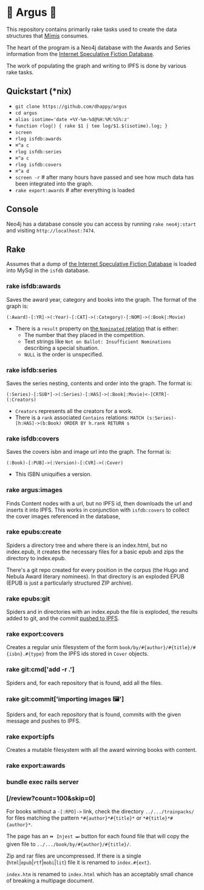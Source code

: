 # 🦚 Argus 🦚

This repository contains primarily rake tasks used to create the data structures that [Mïmis](//github.com/dhappy/mimis) consumes.

The heart of the program is a Neo4j database with the Awards and Series information from the [Internet Speculative Fiction Database](//isfdb.org).

The work of populating the graph and writing to IPFS is done by various rake tasks.

## Quickstart (*nix)

* `git clone https://github.com/dhappy/argus`
* `cd argus`
* `alias isotime='date +%Y-%m-%d@%H:%M:%S%:z'`
* `function rlog() { rake $1 | tee log/$1.$(isotime).log; }`
* `screen`
* `rlog isfdb:awards`
* `⌘^a c`
* `rlog isfdb:series`
* `⌘^a c`
* `rlog isfdb:covers`
* `⌘^a d`
* `screen -r` # after many hours have passed and see how much data has been integrated into the graph.
* `rake export:awards` # after everything is loaded

## Console

Neo4j has a database console you can access by running `rake neo4j:start` and visiting `http://localhost:7474`.

## Rake

Assumes that a dump of [the Internet Speculative Fiction Database](http://www.isfdb.org/wiki/index.php/ISFDB_Downloads) is loaded into MySql in the `isfdb` database.

### rake isfdb:awards

Saves the award year, category and books into the graph. The format of the graph is:

`(:Award)-[:YR]->(:Year)-[:CAT]->(:Category)-[:NOM]->(:Book|:Movie)`

* There is a `result` property on [the `Nominated` relation](app/models/nominated.rb) that is either:
  * The number that they placed in the competition.
  * Text strings like `Not on Ballot: Insufficient Nominations` describing a special situation.
  * `NULL` is the order is unspecified.

### rake isfdb:series

Saves the series nesting, contents and order into the graph. The format is:

`(:Series)-[:SUB*]->(:Series)-[:HAS]->(:Book|:Movie)<-[CRTR]-(:Creators)`

* `Creators` represents all the creators for a work.
* There is a `rank` associated `Contains` relations: `MATCH (s:Series)-[h:HAS]->(b:Book) ORDER BY h.rank RETURN s`

### rake isfdb:covers

Saves the covers isbn and image url into the graph. The format is:

`(:Book)-[:PUB]->(:Version)-[:CVR]->(:Cover)`

* This ISBN uniquifies a version.

### rake argus:images

Finds Content nodes with a url, but no IPFS id, then downloads the url and inserts it into IPFS. This works in conjunction with `isfdb:covers` to collect the cover images referenced in the database,

### rake epubs:create

Spiders a directory tree and where there is an index.html, but no index.epub, it creates the necessary files for a basic epub and zips the directory to index.epub.

There's a git repo created for every position in the corpus (the Hugo and Nebula Award literary nominees). In that directory is an exploded EPUB (EPUB is just a particularly structured ZIP archive).

### rake epubs:git

Spiders and in directories with an index.epub the file is exploded, the results added to git, and the commit [pushed to IPFS](//github.com/dhappy/git-remote-igis).

### rake export:covers

Creates a regular unix filesystem of the form `book/by/#{author}/#{title}/#{isbn}.#{type}` from the IPFS ids stored in `Cover` objects.

### rake git:cmd['add -r .']

Spiders and, for each repository that is found, add all the files.

### rake git:commit['importing images 🖼']

Spiders and, for each repository that is found, commits with the given message and pushes to IPFS.

### rake export:ipfs

Creates a mutable filesystem with all the award winning books with content.

### rake export:awards

### bundle exec rails server

### [/review?count=100&skip=0]

For books without a `-[:RPO]->` link, check the directory `../.../trainpacks/` for files matching the pattern `*#{author}*#{title}*` or `*#{title}*#{author}*`.

The page has an `⏩ Injest ⏭` button for each found file that will copy the given file to `../.../book/by/#{author}/#{title}/`.

Zip and rar files are uncompressed. If there is a single (`html`|`epub`|`rtf`|`mobi`|`lit`) file it is renamed to `index.#{ext}`.

`index.htm` is renamed to `index.html` which has an acceptably small chance of breaking a multipage document.
